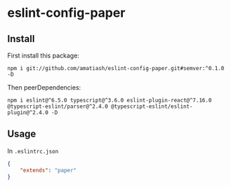 # eslint-config-paper

## Install

First install this package:

`npm i git://github.com/amatiash/eslint-config-paper.git#semver:^0.1.0 -D`

Then peerDependencies:

`npm i eslint@^6.5.0 typescript@^3.6.0 eslint-plugin-react@^7.16.0 @typescript-eslint/parser@^2.4.0 @typescript-eslint/eslint-plugin@^2.4.0 -D`

## Usage

In `.eslintrc.json`

```json
{
    "extends": "paper"
}
```
